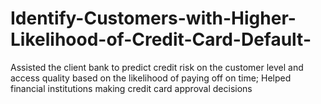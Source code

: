 # Identify-Customers-with-Higher-Likelihood-of-Credit-Card-Default-
Assisted the client bank to predict credit risk on the customer level and access quality based on the likelihood of paying off on time; Helped financial institutions making credit card approval decisions 
